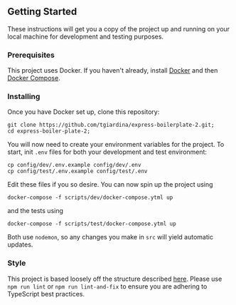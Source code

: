 ## Getting Started

These instructions will get you a copy of the project up and running on your local machine for development and testing purposes.

### Prerequisites

This project uses Docker. If you haven't already, install [Docker](https://docs.docker.com/get-docker/) and then [Docker Compose](https://docs.docker.com/compose/install/).

### Installing

Once you have Docker set up, clone this repository:
```
git clone https://github.com/tgiardina/express-boilerplate-2.git;
cd express-boiler-plate-2;
```
You will now need to create your environment variables for the project. To start, init `.env` files for both your development and test environment:
```
cp config/dev/.env.example config/dev/.env
cp config/test/.env.example config/test/.env
```
Edit these files if you so desire. You can now spin up the project using
```
docker-compose -f scripts/dev/docker-compose.ytml up
```
and the tests using
```
docker-compose -f scripts/test/docker-compose.ytml up
```
Both use `nodemon`, so any changes you make in `src` will yield automatic updates.

### Style

This project is based loosely off the structure described [here](https://softwareontheroad.com/ideal-nodejs-project-structure/). Please use `npm run lint` or `npm run lint-and-fix` to ensure you are adhering to TypeScript best practices.